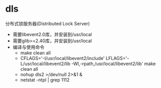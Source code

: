 # dls
分布式锁服务器(Distributed Lock Server)
  * 需要libevent2.0库，并安装到/usr/local
  * 需要glib>=2.40库，并安装到/usr/local
  * 编译与使用命令
    * make clean all
    * CFLAGS='-I/usr/local/libevent2/include' LFLAGS='-L/usr/local/libevent2/lib -Wl,-rpath,/usr/local/libevent2/lib' make clean all
    * nohup dls2 >/dev/null 2>&1 &
    * netstat -ntpl | grep 1112
